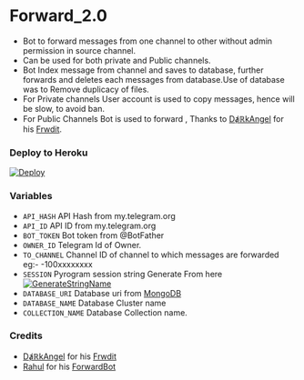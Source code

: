 # Forward_2.0

* Bot to forward messages from one channel to other without admin permission in source channel.
* Can be used for both private and Public channels.
* Bot Index message from channel and saves to database, further forwards and deletes each messages from database.Use of database was to Remove duplicacy of files.
* For Private channels User account is used to copy messages, hence will be slow, to avoid ban.
* For Public Channels Bot is used to forward , Thanks to [DⱥℝkAngel](https://github.com/Jijinr) for his [Frwdit](https://github.com/Jijinr/Frwdit).

### Deploy to Heroku
[![Deploy](https://www.herokucdn.com/deploy/button.svg)](https://heroku.com/deploy?template=https://github.com/StillAliveTG/OK)



### Variables

* `API_HASH` API Hash from my.telegram.org
* `API_ID` API ID from my.telegram.org
* `BOT_TOKEN` Bot token from @BotFather
* `OWNER_ID` Telegram Id of Owner.
* `TO_CHANNEL` Channel ID of channel to which messages are forwarded eg:- -100xxxxxxxx
* `SESSION` Pyrogram session string Generate From here [![GenerateStringName](https://img.shields.io/badge/repl.it-generateStringName-yellowgreen)](https://repl.it/@subinps/getStringName)
* `DATABASE_URI` Database uri from [MongoDB](https://cloud.mongodb.com/)
* `DATABASE_NAME` Database Cluster name
* `COLLECTION_NAME` Database Collection name.


### Credits
* [DⱥℝkAngel](https://github.com/Jijinr) for his [Frwdit](https://github.com/Jijinr/Frwdit)
* [Rahul](https://github.com/rahulps1000) for his [ForwardBot](https://github.com/rahulps1000/ForwardBot)

